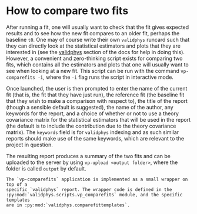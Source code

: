 # How to compare two fits

After running a fit, one will usually want to check that the fit gives expected
results and to see how the new fit compares to an older fit, perhaps the
baseline `t0`. One may of course write their own `validphys` runcard such that
they can directly look at the statistical estimators and plots that they are
interested in (see the [validphys](../vp/index.html) section of the docs for
help in doing this). However, a convenient and zero-thinking script exists for
comparing two fits, which contains all the estimators and plots that one will
usually want to see when looking at a new fit. This script can be run with the
command `vp-comparefits -i`, where the `-i` flag runs the script in interactive
mode.

Once launched, the user is then prompted to enter the name of the current fit
(that is, the fit that they have just run), the reference fit (the baseline fit
that they wish to make a comparison with respect to), the title of the report
(though a sensible default is suggested), the name of the author, any keywords
for the report, and a choice of whether or not to use a theory covariance matrix
for the statistical estimators that will be used in the report (the default is
to include the contribution due to the theory covariance matrix). The `keywords`
field is for `validphys` indexing and as such similar reports should make use of
the same keywords, which are relevant to the project in question.

The resulting report produces a summary of the two fits and can be uploaded to
the server by using `vp-upload <output folder>`, where the folder is called
`output` by default.

```eval_rst
The `vp-comparefits` application is implemented as a small wrapper on top of a
specific `validphys` report. The wrapper code is defined in the
:py:mod:`validphys.scripts.vp_comparefits` module, and the specific templates
are in :py:mod:`validphys.comparefittemplates`.
```
